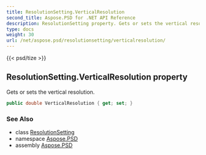 ```yaml
---
title: ResolutionSetting.VerticalResolution
second_title: Aspose.PSD for .NET API Reference
description: ResolutionSetting property. Gets or sets the vertical resolution
type: docs
weight: 30
url: /net/aspose.psd/resolutionsetting/verticalresolution/
---
```

{{< psd/tize >}}
## ResolutionSetting.VerticalResolution property

Gets or sets the vertical resolution.

```csharp
public double VerticalResolution { get; set; }
```

### See Also

* class [ResolutionSetting](../)
* namespace [Aspose.PSD](../../resolutionsetting/)
* assembly [Aspose.PSD](../../../)



